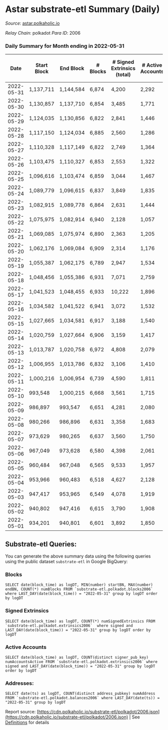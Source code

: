 # Astar substrate-etl Summary (Daily)

_Source_: [astar.polkaholic.io](https://astar.polkaholic.io)

*Relay Chain*: polkadot
*Para ID*: 2006



### Daily Summary for Month ending in 2022-05-31


| Date | Start Block | End Block | # Blocks | # Signed Extrinsics (total) | # Active Accounts | # Passive | # New | # Addresses with Balances | # Events | # Transfers | # XCM Transfers In | # XCM Transfers Out |
| ---- | ----------- | --------- | -------- | --------------------------- | ----------------- | --------- | ----- | ------------------------- | -------- | ----------- | ------------------ | ------------------- |
| 2022-05-31 | 1,137,711 | 1,144,584 | 6,874  | 4,200 | 2,292 |  |  | 348,723 | 2,227,873 | 18,707 ($15,410,338.65) | 158 ($348,321.52) |   |
| 2022-05-30 | 1,130,857 | 1,137,710 | 6,854  | 3,485 | 1,771 |  |  | 348,258 | 1,903,936 | 21,017 ($29,093,578.77) | 46 ($549,515.58) |   |
| 2022-05-29 | 1,124,035 | 1,130,856 | 6,822  | 2,841 | 1,446 |  |  | 347,878 | 2,130,699 | 16,930 ($1,623,800.37) | 54 ($15,826.10) |   |
| 2022-05-28 | 1,117,150 | 1,124,034 | 6,885  | 2,560 | 1,286 |  |  |  | 2,605,359 | 11,446 ($4,147,547.77) | 49 ($45,285.69) |   |
| 2022-05-27 | 1,110,328 | 1,117,149 | 6,822  | 2,749 | 1,364 |  |  | 346,757 | 2,565,844 | 13,050 ($9,248,400.98) | 75 ($32,731.53) |   |
| 2022-05-26 | 1,103,475 | 1,110,327 | 6,853  | 2,553 | 1,322 |  |  | 346,422 | 2,277,835 | 11,226 ($6,900,699.69) | 39 ($15,354.24) |   |
| 2022-05-25 | 1,096,616 | 1,103,474 | 6,859  | 3,044 | 1,467 |  |  | 346,166 | 2,342,249 | 14,617 ($18,954,215.04) | 25 ($15,429.19) |   |
| 2022-05-24 | 1,089,779 | 1,096,615 | 6,837  | 3,849 | 1,835 |  |  |  | 1,873,460 | 15,626 ($17,285,198.12) | 19 ($423.45) |   |
| 2022-05-23 | 1,082,915 | 1,089,778 | 6,864  | 2,631 | 1,444 |  |  |  | 1,826,430 | 10,316 ($6,117,681.85) | 7 ($146.19) |   |
| 2022-05-22 | 1,075,975 | 1,082,914 | 6,940  | 2,128 | 1,057 |  |  | 345,206 | 1,506,700 | 9,683 ($1,958,583.92) | 9 ($80.89) |   |
| 2022-05-21 | 1,069,085 | 1,075,974 | 6,890  | 2,363 | 1,205 |  |  |  | 1,853,714 | 10,148 ($3,978,217.41) | 15 ($12,448.89) |   |
| 2022-05-20 | 1,062,176 | 1,069,084 | 6,909  | 2,314 | 1,176 |  |  | 344,753 | 1,728,003 | 10,358 ($4,720,577.29) | 17 ($2,780.53) |   |
| 2022-05-19 | 1,055,387 | 1,062,175 | 6,789  | 2,947 | 1,534 |  |  | 344,378 | 1,969,245 | 11,309 ($3,276,914.84) | 27 ($5,133.49) |   |
| 2022-05-18 | 1,048,456 | 1,055,386 | 6,931  | 7,071 | 2,759 |  |  | 343,645 | 3,246,781 | 15,354 ($9,129,624.96) | 32 ($10,243.63) |   |
| 2022-05-17 | 1,041,523 | 1,048,455 | 6,933  | 10,222 | 1,896 |  |  | 343,267 | 3,342,384 | 16,598 ($23,148,915.85) | 17 ($416.37) |   |
| 2022-05-16 | 1,034,582 | 1,041,522 | 6,941  | 3,072 | 1,532 |  |  |  | 3,177,790 | 13,148 ($5,278,513.53) | 4 ($11.72) |   |
| 2022-05-15 | 1,027,665 | 1,034,581 | 6,917  | 3,188 | 1,540 |  |  |  | 2,978,630 | 14,243 ($7,012,780.56) |   |   |
| 2022-05-14 | 1,020,759 | 1,027,664 | 6,906  | 3,159 | 1,417 |  |  |  | 3,106,061 | 15,510 ($8,768,348.38) |   |   |
| 2022-05-13 | 1,013,787 | 1,020,758 | 6,972  | 4,808 | 2,079 |  |  |  | 3,407,508 | 21,563 ($17,634,271.56) |   |   |
| 2022-05-12 | 1,006,955 | 1,013,786 | 6,832  | 3,106 | 1,410 |  |  |  | 3,177,322 | 22,523 ($51,303,920.83) |   |   |
| 2022-05-11 | 1,000,216 | 1,006,954 | 6,739  | 4,590 | 1,811 |  |  |  | 3,640,332 | 23,040 ($61,485,369.66) |   |   |
| 2022-05-10 | 993,548 | 1,000,215 | 6,668  | 3,561 | 1,715 |  |  |  | 2,391,004 | 13,690 ($14,745,340.49) | 2 ($30.85) |   |
| 2022-05-09 | 986,897 | 993,547 | 6,651  | 4,281 | 2,080 |  |  |  | 2,709,533 | 17,514 ($20,567,592.82) |   |   |
| 2022-05-08 | 980,266 | 986,896 | 6,631  | 3,358 | 1,683 |  |  |  | 2,547,051 | 13,791 ($9,828,856.25) |   |   |
| 2022-05-07 | 973,629 | 980,265 | 6,637  | 3,560 | 1,750 |  |  |  | 2,623,717 | 15,108 ($10,700,464.13) |   |   |
| 2022-05-06 | 967,049 | 973,628 | 6,580  | 4,398 | 2,061 |  |  |  | 2,653,057 | 16,886 ($15,270,065.51) |   |   |
| 2022-05-05 | 960,484 | 967,048 | 6,565  | 9,533 | 1,957 |  |  |  | 2,827,024 | 23,114 ($23,577,514.93) |   |   |
| 2022-05-04 | 953,966 | 960,483 | 6,518  | 4,627 | 2,128 |  |  |  | 3,129,771 | 18,572 ($27,769,504.33) |   |   |
| 2022-05-03 | 947,417 | 953,965 | 6,549  | 4,078 | 1,919 |  |  |  | 2,693,348 | 16,775 ($19,465,927.63) |   |   |
| 2022-05-02 | 940,802 | 947,416 | 6,615  | 3,790 | 1,908 |  |  |  | 2,577,798 | 14,737 ($16,935,850.47) |   |   |
| 2022-05-01 | 934,201 | 940,801 | 6,601  | 3,892 | 1,850 |  |  |  | 2,233,973 | 17,014 ($19,521,470.18) |   |   |

## Substrate-etl Queries:
You can generate the above summary data using the following queries using the public dataset `substrate-etl` in Google BigQuery:


### Blocks
```
SELECT date(block_time) as logDT, MIN(number) startBN, MAX(number) endBN, COUNT(*) numBlocks FROM `substrate-etl.polkadot.blocks2006`  where LAST_DAY(date(block_time)) = "2022-05-31" group by logDT order by logDT
```


### Signed Extrinsics
```
SELECT date(block_time) as logDT, COUNT(*) numSignedExtrinsics FROM `substrate-etl.polkadot.extrinsics2006`  where signed and LAST_DAY(date(block_time)) = "2022-05-31" group by logDT order by logDT
```


### Active Accounts
```
SELECT date(block_time) as logDT, COUNT(distinct signer_pub_key) numAccountsActive FROM `substrate-etl.polkadot.extrinsics2006` where signed and LAST_DAY(date(block_time)) = "2022-05-31" group by logDT order by logDT
```


### Addresses:
```
SELECT date(ts) as logDT, COUNT(distinct address_pubkey) numAddress FROM `substrate-etl.polkadot.balances2006` where LAST_DAY(date(ts)) = "2022-05-31" group by logDT
```



Report source: [https://cdn.polkaholic.io/substrate-etl/polkadot/2006.json](https://cdn.polkaholic.io/substrate-etl/polkadot/2006.json) | See [Definitions](/DEFINITIONS.md) for details
